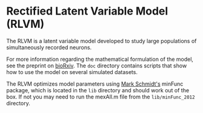 Rectified Latent Variable Model (RLVM) 
===

The RLVM is a latent variable model developed to study large populations of simultaneously recorded neurons. 

For more information regarding the mathematical formulation of the model, see the preprint on [bioRxiv](http://biorxiv.org/content/early/2016/08/29/072173). The `doc` directory contains scripts that show how to use the model on several simulated datasets. 

The RLVM optimizes model parameters using [Mark Schmidt's](http://www.cs.ubc.ca/~schmidtm/) minFunc package, which is located in the `lib` directory and should work out of the box. If not you may need to run the mexAll.m file from the `lib/minFunc_2012` directory.
